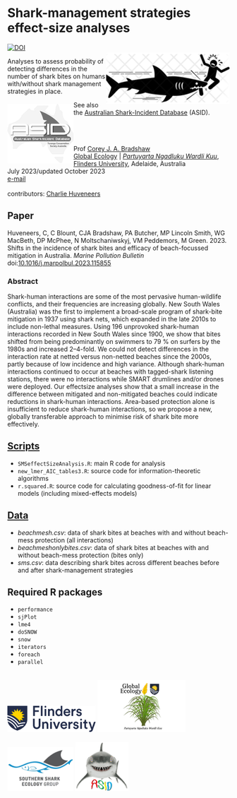# Shark-management strategies effect-size analyses
<a href="https://doi.org/10.5281/zenodo.10043996"><img src="https://zenodo.org/badge/DOI/10.5281/zenodo.10043996.svg" alt="DOI"></a>
<img align="right" src="www/sharkbitenet.png" alt="shark bite icon" width="280" style="margin-top: 20px">

Analyses to assess probability of detecting differences in the number of shark bites on humans with/without shark management strategies in place.
<a href="https://github.com/cjabradshaw/AustralianSharkIncidentDatabase"><img align="left" src="www/ASIDlogo3.png" alt="ASID logo" width="150" style="margin-top: 20px"></a>

See also the <a href="https://github.com/cjabradshaw/AustralianSharkIncidentDatabase">Australian Shark-Incident Database</a> (ASID).

<br>
<br>
<br>
Prof <a href="https://globalecologyflinders.com/people/#DIRECTOR">Corey J. A. Bradshaw</a> <br>
<a href="http://globalecologyflinders.com" target="_blank">Global Ecology</a> | <em><a href="https://globalecologyflinders.com/partuyarta-ngadluku-wardli-kuu/" target="_blank">Partuyarta Ngadluku Wardli Kuu</a></em>, <a href="http://flinders.edu.au" target="_blank">Flinders University</a>, Adelaide, Australia <br>
July 2023/updated October 2023 <br>
<a href=mailto:corey.bradshaw@flinders.edu.au>e-mail</a> <br>
<br>
contributors: <a href="https://www.flinders.edu.au/people/charlie.huveneers">Charlie Huveneers</a>

## Paper
Huveneers, C, C Blount, CJA Bradshaw, PA Butcher, MP Lincoln Smith, WG MacBeth, DP McPhee, N Moltschaniwskyj, VM Peddemors, M Green. 2023. Shifts in the incidence of shark bites and efficacy of beach-focussed mitigation in Australia. <em>Marine Pollution Bulletin</em> doi:<a href="https://doi.org/10.1016/j.marpolbul.2023.115855">10.1016/j.marpolbul.2023.115855</a>

### Abstract
Shark-human interactions are some of the most pervasive human-wildlife conflicts, and their frequencies are increasing globally. New South Wales (Australia) was the first to implement a broad-scale program of shark-bite mitigation in 1937 using shark nets, which expanded in the late 2010s to include non-lethal measures. Using 196 unprovoked shark-human interactions recorded in New South Wales since 1900, we show that bites shifted from being predominantly on swimmers to 79 % on surfers by the 1980s and increased 2–4-fold. We could not detect differences in the interaction rate at netted versus non-netted beaches since the 2000s, partly because of low incidence and high variance. Although shark-human interactions continued to occur at beaches with tagged-shark listening stations, there were no interactions while SMART drumlines and/or drones were deployed. Our effectsize analyses show that a small increase in the difference between mitigated and non-mitigated beaches could indicate reductions in shark-human interactions. Area-based protection alone is insufficient to reduce shark-human interactions, so we propose a new, globally transferable approach to minimise risk of shark bite more effectively.

## <a href="https://github.com/cjabradshaw/SharkManagementStrategiesPower/tree/main/scripts">Scripts</a>
- <code>SMSeffectSizeAnalysis.R</code>: main R code for analysis
- <code>new_lmer_AIC_tables3.R</code>: source code for information-theoretic algorithms
- <code>r.squared.R</code>: source code for calculating goodness-of-fit for linear models (including mixed-effects models)

## <a href="https://github.com/cjabradshaw/SharkManagementStrategiesPower/tree/main/data">Data</a>
- <em>beachmesh.csv</em>: data of shark bites at beaches with and without beach-mess protection (all interactions)
- <em>beachmeshonlybites.csv</em>: data of shark bites at beaches with and without beach-mess protection (bites only)
- <em>sms.csv</em>: data describing shark bites across different beaches before and after shark-management strategies

## Required R packages
- <code>performance</code>
- <code>sjPlot</code>
- <code>lme4</code>
- <code>doSNOW</code>
- <code>snow</code>
- <code>iterators</code>
- <code>foreach</code>
- <code>parallel</code>

<a href="https://www.flinders.edu.au"><img align="bottom-left" src="www/Flinders_University_Logo_Horizontal_RGB_Master.png" alt="Flinders University logo" width="200" style="margin-top: 20px"></a> <a href="https://globalecologyflinders.com"><img align="bottom-left" src="www/GEL Logo Kaurna New Transp.png" alt="GEL logo" width="200" style="margin-top: 20px"></a> <a href="https://twitter.com/SouthernSharkEG"><img align="bottom-left" src="www/SSEG.png" alt="SSEG logo" width="150" style="margin-top: 20px"></a> <a href="https://github.com/cjabradshaw/AustralianSharkIncidentDatabase"><img align="bottom-left" src="www/asid shark.gif" alt="ASID shark" width="120" style="margin-top: 20px"></a>
